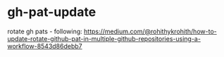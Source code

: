 # gh-pat-update
rotate gh pats - following: https://medium.com/@rohithykrohith/how-to-update-rotate-github-pat-in-multiple-github-repositories-using-a-workflow-8543d86debb7
